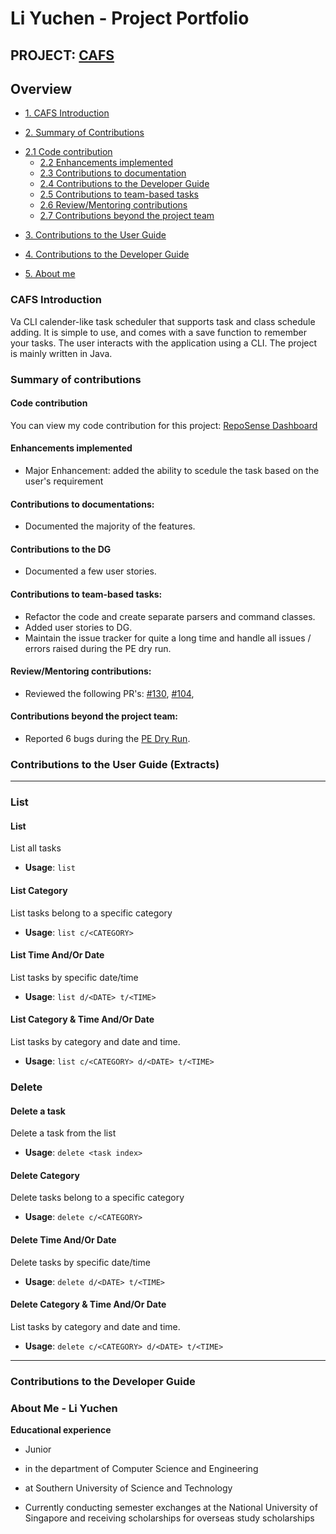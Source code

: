 # Li Yuchen - Project Portfolio



## PROJECT: [CAFS](https://github.com/AY1920S2-CS2113-T14-3/tp/)



## Overview

* [1. CAFS Introduction](#introduction)

* [2. Summary of Contributions](#summary-contribution)
+ [2.1 Code contribution](#code-contribution)
  + [2.2 Enhancements implemented](#enhancement-implemented)
  + [2.3 Contributions to documentation](#contribute-documentation)
  + [2.4 Contributions to the Developer Guide](#contribute-developerguide)
  + [2.5 Contributions to team-based tasks](#contribute-team)
  + [2.6 Review/Mentoring contributions](#review-mentoring)
  + [2.7 Contributions beyond the project team](#contribute-team)
  
* [3. Contributions to the User Guide](#contribute-ug)

* [4. Contributions to the Developer Guide](#contribute-dg)

* [5. About me](#about-me)

  

<a name="introduction"></a>

### CAFS Introduction 

Va CLI calender-like task scheduler that supports task and class schedule adding. It is simple to use, and comes with a save function to remember your tasks. The user interacts with the application using a CLI. The project is mainly written in Java.

<a name="summary-contribution"></a>

### Summary of contributions

<a name="code-contribution"></a>

#### Code contribution

You can view my code contribution for this project: [RepoSense Dashboard](https://nus-cs2113-ay1920s2.github.io/tp-dashboard/#breakdown=true&search=yuchenlichuck&sort=groupTitle&sortWithin=title&since=2020-03-01&timeframe=commit&mergegroup=false&groupSelect=groupByRepos)

<a name="enhancement-implemented"></a>

#### Enhancements implemented

- Major Enhancement: added the ability to scedule the task based on the user's requirement



<a name="contribute-documentation"></a>

#### Contributions to documentations:

- Documented the majority of the features.

<a name="contribute-developerguide"></a>

#### Contributions to the DG

- Documented a few user stories.

<a name ="#contribute-team"></a>

#### Contributions to team-based tasks:

- Refactor the code and create separate parsers and command classes.
- Added user stories to DG.
- Maintain the issue tracker for quite a long time and handle all issues / errors raised during the PE dry run.

<a name="review-mentoring"></a>

#### Review/Mentoring contributions: 

- Reviewed the following PR's: [#130](https://github.com/AY1920S2-CS2113-T14-3/tp/pull/130), [#104](https://github.com/AY1920S2-CS2113-T14-3/tp/pull/104), 

<a name="contribute-team"></a>

#### Contributions beyond the project team:

- Reported 6 bugs during the [PE Dry Run](https://github.com/yuchenlichuck/ped/issues).

<a name="contribute-ug"></a>

### Contributions to the User Guide (Extracts)

***

### List

#### **List** 

List all tasks

* **Usage**: `list`

#### **List Category**

List tasks belong to a specific category

* **Usage**: `list c/<CATEGORY>`
  
  

#### **List Time** And/Or Date

List tasks by specific date/time

* **Usage**: `list d/<DATE> t/<TIME>`
  
  

#### List Category & Time And/Or Date

List tasks by category and date and time. 

* **Usage**: `list c/<CATEGORY> d/<DATE> t/<TIME>`

  

### Delete

#### **Delete a task**

Delete a task from the list

* **Usage**: `delete <task index>`
  
  

#### **Delete Category**

Delete tasks belong to a specific category

* **Usage**: `delete c/<CATEGORY>`

#### **Delete Time And/Or Date**

Delete tasks by specific date/time

* **Usage**: `delete d/<DATE> t/<TIME>`


#### **Delete Category & Time And/Or Date**

List tasks by category and date and time. 

* **Usage**: `delete c/<CATEGORY> d/<DATE> t/<TIME>`
***

<a name="contribute-dg"></a>

### Contributions to the Developer Guide

<a name="about-me"></a>

### About Me - Li Yuchen

**Educational experience**

- Junior

- in the department of Computer Science and Engineering

- at Southern University of Science and Technology

- Currently conducting semester exchanges at the National University of Singapore and receiving scholarships for overseas study scholarships

